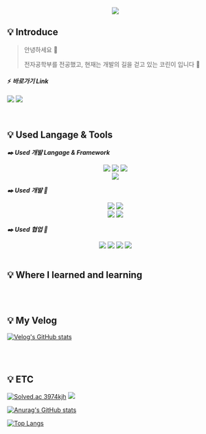 <br />
<p align="center">
    <img src="https://capsule-render.vercel.app/api?type=Slice&color=6cb7df&height=200&text=🐬JUKIM&fontColor=FFFFFF&fontAlign=80&rotate=13&fontAlignY=25&desc=Software%20Developer&descAlign=85&descAlignY=44&fontSize=50" /> <br /> 
  <p align="center">
</p>

## 💡 Introduce
> 안녕하세요 👋
> 
> 전자공학부를 전공했고, 현재는 개발의 길을 걷고 있는 코린이 입니다 🐤

#### ⚡ ***바로가기 Link***

<a href="https://blog.naver.com/3974kjh"><img src="https://img.shields.io/badge/Naver Blog-FCC53D?style=flat-square&logo=Naver&logoColor=03C75A"/></a>
<a href="https://velog.io/@hijukim"><img src="https://img.shields.io/badge/Velog-F7E456?style=flat-square&logo=Velog&logoColor=20C997"/></a>

<br />

## 💡 Used Langage & Tools

***✒️ Used 개발 Langage & Framework***
<p align="center">
<img src="https://img.shields.io/badge/C-D1EC3D?style=flat-square&logo=C&logoColor=A8B9CC"/> <img src="https://img.shields.io/badge/C_Sharp-D1EC3D?style=flat-square&logo=C-Sharp&logoColor=239120"/> <img src="https://img.shields.io/badge/Python-D1EC3D?style=flat-square&logo=Python&logoColor=3776AB"/>
<br />
<img src="https://img.shields.io/badge/.NET-D1EC3D?style=flat-square&logo=.NET&logoColor=512BD4"/>
    
***✒️ Used 개발 🔧***
    
<p align="center">
<img src="https://img.shields.io/badge/MS_Visual_Studio-B4FC3D?style=flat-square&logo=Visual-Studio&logoColor=5C2D91"/> <img src="https://img.shields.io/badge/VS_Code-B4FC3D?style=flat-square&logo=Visual-Studio-Code&logoColor=007ACC"/>
<br />
<img src="https://img.shields.io/badge/Microsoft_SQL_Server-B4FC3D?style=flat-square&logo=Microsoft-SQL-Server&logoColor=CC2927"/> <img src="https://img.shields.io/badge/MongoDB-B4FC3D?style=flat-square&logo=MongoDB&logoColor=47A248"/>
<br />

***✒️ Used 협업 🔧***  
<p align="center">
<img src="https://img.shields.io/badge/Slack-DFFC3D?style=flat-square&logo=Slack&logoColor=4A154B"/> <img src="https://img.shields.io/badge/Notion-DFFC3D?style=flat-square&logo=Notion&logoColor=000000"/> <img src="https://img.shields.io/badge/Gitea-DFFC3D?style=flat-square&logo=Gitea&logoColor=609926"/> <img src="https://img.shields.io/badge/Git-DFFC3D?style=flat-square&logo=Git&logoColor=F05032"/>

<br />
<br />


## 💡 Where I learned and learning

<br />
<br />
    
    
## 💡 My Velog
[![Velog's GitHub stats](https://velog-readme-stats.vercel.app/api?name=hijukim&color=dark)](https://velog.io/@hijukim)

<br />
<br />
    
## 💡 ETC
[![Solved.ac
3974kjh](http://mazassumnida.wtf/api/v2/generate_badge?boj=3974kjh)](https://solved.ac/3974kjh)
<img src="http://mazandi.herokuapp.com/api?handle=3974kjh&theme=warm"/>
   
[![Anurag's GitHub stats](https://github-readme-stats.vercel.app/api?username=3974kjh)](https://github.com/3974kjh/github-readme-stats)
    
[![Top Langs](https://github-readme-stats.vercel.app/api/top-langs/?username=3974kjh)](https://github.com/3974kjh/github-readme-stats)
